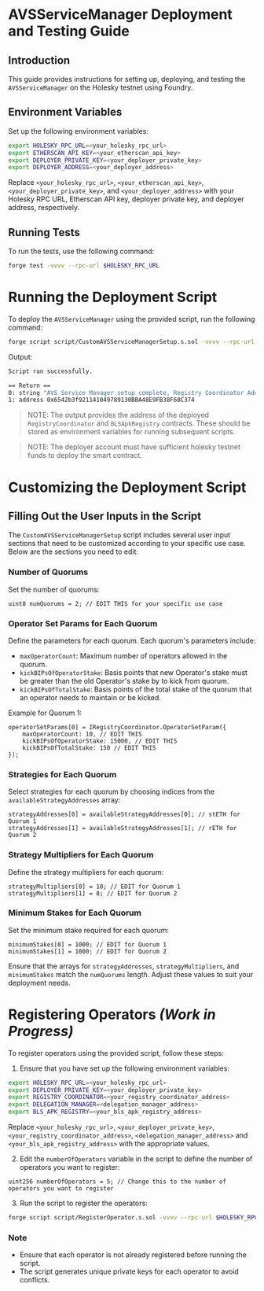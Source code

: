 # AVSServiceManager Deployment and Testing Guide

## Introduction

This guide provides instructions for setting up, deploying, and testing the `AVSServiceManager` on the Holesky testnet using Foundry.

## Environment Variables

Set up the following environment variables:

```sh
export HOLESKY_RPC_URL=<your_holesky_rpc_url>
export ETHERSCAN_API_KEY=<your_etherscan_api_key>
export DEPLOYER_PRIVATE_KEY=<your_deployer_private_key>
export DEPLOYER_ADDRESS=<your_deployer_address>
```

Replace `<your_holesky_rpc_url>`, `<your_etherscan_api_key>`, `<your_deployer_private_key>`, and `<your_deployer_address>` with your Holesky RPC URL, Etherscan API key, deployer private key, and deployer address, respectively.

## Running Tests

To run the tests, use the following command:

```sh
forge test -vvvv --rpc-url $HOLESKY_RPC_URL
```

# Running the Deployment Script

To deploy the `AVSServiceManager` using the provided script, run the following command:

```sh
forge script script/CustomAVSServiceManagerSetup.s.sol -vvvv --rpc-url $HOLESKY_RPC_URL --via-ir --legacy
```

Output:

```sh
Script ran successfully.

== Return ==
0: string "AVS Service Manager setup complete, Registry Coordinator Address:"
1: address 0x6542b3f921141049789130BBA48E9FB38F68C374
```

> NOTE: The output provides the address of the deployed `RegistryCoordinator` and `BLSApkRegistry` contracts. These should be stored as environment variables for running subsequent scripts.

> NOTE: The deployer account must have sufficient holesky testnet funds to deploy the smart contract.

# Customizing the Deployment Script

## Filling Out the User Inputs in the Script

The `CustomAVSServiceManagerSetup` script includes several user input sections that need to be customized according to your specific use case. Below are the sections you need to edit:

### Number of Quorums

Set the number of quorums:

```solidity
uint8 numQuorums = 2; // EDIT THIS for your specific use case
```

### Operator Set Params for Each Quorum

Define the parameters for each quorum. Each quorum's parameters include:

- `maxOperatorCount`: Maximum number of operators allowed in the quorum.
- `kickBIPsOfOperatorStake`: Basis points that new Operator's stake must be greater than the old Operator's stake by to kick from quorum.
- `kickBIPsOfTotalStake`: Basis points of the total stake of the quorum that an operator needs to maintain or be kicked.

Example for Quorum 1:

```solidity
operatorSetParams[0] = IRegistryCoordinator.OperatorSetParam({
    maxOperatorCount: 10, // EDIT THIS
    kickBIPsOfOperatorStake: 15000, // EDIT THIS
    kickBIPsOfTotalStake: 150 // EDIT THIS
});
```

### Strategies for Each Quorum

Select strategies for each quorum by choosing indices from the `availableStrategyAddresses` array:

```solidity
strategyAddresses[0] = availableStrategyAddresses[0]; // stETH for Quorum 1
strategyAddresses[1] = availableStrategyAddresses[1]; // rETH for Quorum 2
```

### Strategy Multipliers for Each Quorum

Define the strategy multipliers for each quorum:

```solidity
strategyMultipliers[0] = 10; // EDIT for Quorum 1
strategyMultipliers[1] = 8; // EDIT for Quorum 2
```

### Minimum Stakes for Each Quorum

Set the minimum stake required for each quorum:

```solidity
minimumStakes[0] = 1000; // EDIT for Quorum 1
minimumStakes[1] = 1000; // EDIT for Quorum 2
```

Ensure that the arrays for `strategyAddresses`, `strategyMultipliers`, and `minimumStakes` match the `numQuorums` length. Adjust these values to suit your deployment needs.

# Registering Operators _(Work in Progress)_

To register operators using the provided script, follow these steps:

1. Ensure that you have set up the following environment variables:

```sh
export HOLESKY_RPC_URL=<your_holesky_rpc_url>
export DEPLOYER_PRIVATE_KEY=<your_deployer_private_key>
export REGISTRY_COORDINATOR=<your_registry_coordinator_address>
export DELEGATION_MANAGER=<delegation_manager_address>
export BLS_APK_REGISTRY=<your_bls_apk_registry_address>
```

Replace `<your_holesky_rpc_url>`, `<your_deployer_private_key>`, `<your_registry_coordinator_address>`, `<delegation_manager_address>` and `<your_bls_apk_registry_address>` with the appropriate values.

2. Edit the `numberOfOperators` variable in the script to define the number of operators you want to register:

```solidity
uint256 numberOfOperators = 5; // Change this to the number of operators you want to register
```

3. Run the script to register the operators:

```sh
forge script script/RegisterOperator.s.sol -vvvv --rpc-url $HOLESKY_RPC_URL --via-ir --legacy
```

### Note

- Ensure that each operator is not already registered before running the script.
- The script generates unique private keys for each operator to avoid conflicts.
